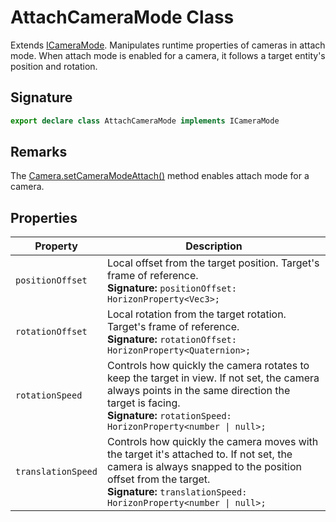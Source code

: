 # AttachCameraMode Class

Extends [ICameraMode](https://developers.meta.com/horizon-worlds/reference/2.0.0/camera_icameramode). Manipulates runtime properties of cameras in attach mode. When attach mode is enabled for a camera, it follows a target entity's position and rotation.

## Signature

```typescript
export declare class AttachCameraMode implements ICameraMode
```

## Remarks

The [Camera.setCameraModeAttach()](https://developers.meta.com/horizon-worlds/reference/2.0.0/camera_camera#setcameramodeattach) method enables attach mode for a camera.

## Properties

| Property | Description |
| --- | --- |
| `positionOffset` | Local offset from the target position. Target's frame of reference.<br/>**Signature:** `positionOffset: HorizonProperty<Vec3>;` |
| `rotationOffset` | Local rotation from the target rotation. Target's frame of reference.<br/>**Signature:** `rotationOffset: HorizonProperty<Quaternion>;` |
| `rotationSpeed` | Controls how quickly the camera rotates to keep the target in view. If not set, the camera always points in the same direction the target is facing.<br/>**Signature:** `rotationSpeed: HorizonProperty<number \| null>;` |
| `translationSpeed` | Controls how quickly the camera moves with the target it's attached to. If not set, the camera is always snapped to the position offset from the target.<br/>**Signature:** `translationSpeed: HorizonProperty<number \| null>;` |